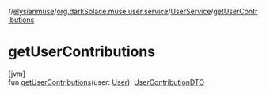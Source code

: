 //[elysianmuse](../../../index.md)/[org.darkSolace.muse.user.service](../index.md)/[UserService](index.md)/[getUserContributions](get-user-contributions.md)

# getUserContributions

[jvm]\
fun [getUserContributions](get-user-contributions.md)(user: [User](../../org.darkSolace.muse.user.model/-user/index.md)): [UserContributionDTO](../../org.darkSolace.muse.user.model.dto/-user-contribution-d-t-o/index.md)
